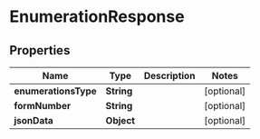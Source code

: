 

# EnumerationResponse


## Properties

| Name | Type | Description | Notes |
|------------ | ------------- | ------------- | -------------|
|**enumerationsType** | **String** |  |  [optional] |
|**formNumber** | **String** |  |  [optional] |
|**jsonData** | **Object** |  |  [optional] |



